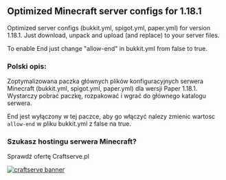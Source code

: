 ## Optimized Minecraft server configs for 1.18.1

Optimized server configs (bukkit.yml, spigot.yml, paper.yml) for version 1.18.1.
Just download, unpack and upload (and replace) to your server files.

To enable End just change "allow-end" in bukkit.yml from false to true.

### Polski opis:

Zoptymalizowana paczka głównych plików konfiguracyjnych serwera Minecraft (bukkit.yml, spigot.yml, paper.yml) dla wersji Paper 1.18.1.
Wystarczy pobrać paczkę, rozpakować i wgrać do głównego katalogu serwera.

End jest wyłączony w tej paczce, aby go włączyć nalezy zmienic wartosc `allow-end` w pliku bukkit.yml z false na true.

### Szukasz hostingu serwera Minecraft?

Sprawdź ofertę Craftserve.pl

[![craftserve banner](https://craftportal.pl/wp-content/uploads/2017/01/craftserve.jpg)](https://craftserve.pl)
